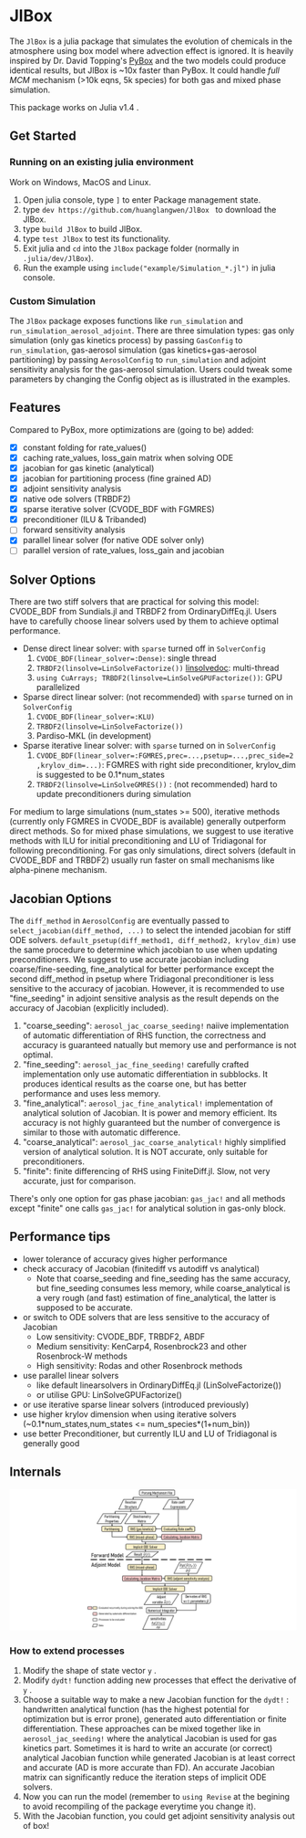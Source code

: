 # JlBox

The `JlBox` is a julia package that simulates the evolution of chemicals in the atmosphere using
box model where advection effect is ignored. It is heavily inspired by Dr. David Topping's [PyBox]
and the two models could produce identical results, but JlBox is ~10x faster
than PyBox. It could handle *full MCM* mechanism (>10k eqns, 5k species) for both gas and mixed phase simulation.

This package works on Julia v1.4 .

## Get Started

### Running on an existing julia environment
Work on Windows, MacOS and Linux.
1. Open julia console, type `]` to enter Package management state.
2. type `dev https://github.com/huanglangwen/JlBox ` to download the JlBox.
3. type `build JlBox` to build JlBox.
4. type `test JlBox` to test its functionality.
5. Exit julia and `cd` into the `JlBox` package folder (normally in `.julia/dev/JlBox`).
6. Run the example using `include("example/Simulation_*.jl")` in julia console.

### Custom Simulation
The `JlBox` package exposes functions like `run_simulation` and
`run_simulation_aerosol_adjoint`. There are three simulation types: gas only
simulation (only gas kinetics process) by passing `GasConfig` to
`run_simulation`, gas-aerosol simulation (gas kinetics+gas-aerosol partitioning)
by passing `AerosolConfig` to `run_simulation` and adjoint sensitivity analysis for the gas-aerosol
simulation. Users could tweak some parameters by changing the Config object as is illustrated in the examples.

## Features
Compared to PyBox, more optimizations are (going to be) added:
- [x] constant folding for rate_values()
- [x] caching rate_values, loss_gain matrix when solving ODE
- [x] jacobian for gas kinetic (analytical)
- [x] jacobian for partitioning process (fine grained AD)
- [x] adjoint sensitivity analysis
- [x] native ode solvers (TRBDF2)
- [x] sparse iterative solver (CVODE_BDF with FGMRES)
- [x] preconditioner (ILU & Tribanded)
- [ ] forward sensitivity analysis
- [x] parallel linear solver (for native ODE solver only)
- [ ] parallel version of rate_values, loss_gain and jacobian

## Solver Options
There are two stiff solvers that are practical for solving this model: CVODE_BDF
from Sundials.jl and TRBDF2 from OrdinaryDiffEq.jl. Users have to carefully
choose linear solvers used by them to achieve optimal performance.
- Dense direct linear solver: with `sparse` turned off in `SolverConfig`
    1. `CVODE_BDF(linear_solver=:Dense)`: single thread
    2. `TRBDF2(linsolve=LinSolveFactorize())` [linsolvedoc]: multi-thread
    3. `using CuArrays; TRBDF2(linsolve=LinSolveGPUFactorize())`: GPU parallelized
- Sparse direct linear solver: (not recommended) with `sparse` turned on in
       `SolverConfig`
    1. `CVODE_BDF(linear_solver=:KLU)`
    2. `TRBDF2(linsolve=LinSolveFactorize())`
    3. Pardiso-MKL (in development)
- Sparse iterative linear solver: with `sparse` turned on in `SolverConfig`
    1. `CVODE_BDF(linear_solver=:FGMRES,prec=...,psetup=...,prec_side=2,krylov_dim=...)`:
       FGMRES with right side preconditioner, krylov_dim is suggested to be
       0.1*num_states
    2. `TRBDF2(linsolve=LinSolveGMRES())` : (not recommended) hard to update
       preconditioners during simulation

For medium to large simulations (num_states >= 500), iterative methods (currently
only FGMRES in CVODE_BDF is available) generally outperform direct methods. So
for mixed phase simulations, we suggest to use iterative methods with ILU for
initial preconditioning and LU of Tridiagonal for following preconditioning. For
gas only simulations, direct solvers (default in CVODE_BDF and TRBDF2) usually
run faster on small mechanisms like alpha-pinene mechanism.

## Jacobian Options
The `diff_method` in `AerosolConfig` are eventually passed to
`select_jacobian(diff_method, ...)` to select the intended jacobian for stiff
ODE solvers. `default_psetup(diff_method1, diff_method2, krylov_dim)` use the
same procedure to determine which jacobian to use when updating preconditioners.
We suggest to use accurate jacobian including coarse/fine-seeding,
fine_analytical for better performance except the second diff_method in psetup
where Tridiagonal preconditioner is less sensitive to the accuracy of jacobian.
However, it is recommended to use "fine_seeding" in adjoint sensitive analysis
as the result depends on the accuracy of Jacobian (explicitly included).
1. "coarse_seeding": `aerosol_jac_coarse_seeding!` naiive implementation of
    automatic differentiation of RHS function, the correctness and accuracy is
    guaranteed natually but memory use and performance is not optimal.
2. "fine_seeding": `aerosol_jac_fine_seeding!` carefully crafted implementation
    only use automatic differentiation in subblocks. It produces identical
    results as the coarse one, but has better performance and uses less
    memory.
3. "fine_analytical": `aerosol_jac_fine_analytical!` implementation of
   analytical solution of Jacobian. It is power and memory efficient. Its
   accuracy is not highly guaranteed but the number of convergence is similar
   to those with automatic difference.
4. "coarse_analytical": `aerosol_jac_coarse_analytical!` highly simplified
   version of analytical solution. It is NOT accurate, only suitable for
   preconditioners.
5. "finite": finite differencing of RHS using FiniteDiff.jl. Slow, not very
   accurate, just for comparison.

There's only one option for gas phase jacobian: `gas_jac!` and all
methods except "finite" one calls `gas_jac!` for analytical solution in gas-only
block.

## Performance tips
- lower tolerance of accuracy gives higher performance
- check accuracy of Jacobian (finitediff vs autodiff vs analytical)
    - Note that coarse_seeding and fine_seeding has the same accuracy, but
      fine_seeding consumes less memory, while coarse_analytical is a very rough
      (and fast) estimation of fine_analytical, the latter is supposed to be accurate.
- or switch to ODE solvers that are less sensitive to the accuracy of Jacobian
    - Low sensitivity: CVODE_BDF, TRBDF2, ABDF
    - Medium sensitivity: KenCarp4, Rosenbrock23 and other Rosenbrock-W methods
    - High sensitivity: Rodas and other Rosenbrock methods
- use parallel linear solvers
    - like default linearsolvers in OrdinaryDiffEq.jl (LinSolveFactorize())
    - or utilise GPU: LinSolveGPUFactorize()
- or use iterative sparse linear solvers (introduced previously)
- use higher krylov dimension when using iterative solvers (~0.1\*num_states,num_states <= num_species\*(1+num_bin))
- use better Preconditioner, but currently ILU and LU of Tridiagonal is
  generally good

## Internals
![Structure](docs/Structure.png)

### How to extend processes
1. Modify the shape of state vector `y` .
2. Modify `dydt!` function adding new processes that effect the derivative of `y` .
3. Choose a suitable way to make a new Jacobian function for the `dydt!` : handwritten analytical function (has the highest potential for optimization but is error prone), generated auto differentiation or finite differentiation. These approaches can be mixed together like in `aerosol_jac_seeding!` where the analytical Jacobian is used for gas kinetics part. Sometimes it is hard to write an accurate (or correct) analytical Jacobian function while generated Jacobian is at least correct and accurate (AD is more accurate than FD). An accurate Jacobian matrix can significantly reduce the iteration steps of implicit ODE solvers.
4. Now you can run the model (remember to `using Revise` at the begining to avoid recompiling of the package everytime you change it).
4. With the Jacobian function, you could get adjoint sensitivity analysis out of box!

[PyBox]: https://github.com/loftytopping/PyBox
[linsolvedoc]: https://docs.sciml.ai/stable/features/linear_nonlinear/#Linear-Solvers:-linsolve-Specification-1
